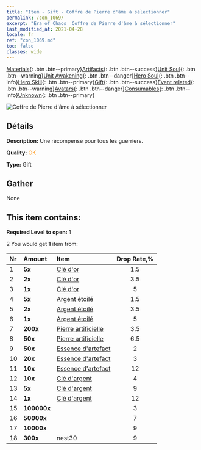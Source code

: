 ```yaml
---
title: "Item - Gift - Coffre de Pierre d'âme à sélectionner"
permalink: /con_1069/
excerpt: "Era of Chaos  Coffre de Pierre d'âme à sélectionner"
last_modified_at: 2021-04-28
locale: fr
ref: "con_1069.md"
toc: false
classes: wide
---
```

 [Materials](/ItemsFR/){: .btn .btn--primary}[Artifacts](/ItemsFR/Artifacts/){: .btn .btn--success}[Unit Soul](/ItemsFR/UnitSoul/){: .btn .btn--warning}[Unit Awakening](/ItemsFR/UnitAwakening/){: .btn .btn--danger}[Hero Soul](/ItemsFR/HeroSoul/){: .btn .btn--info}[Hero Skill](/ItemsFR/HeroSkill/){: .btn .btn--primary}[Gift](/ItemsFR/Gift/){: .btn .btn--success}[Event related](/ItemsFR/Events/){: .btn .btn--warning}[Avatars](/ItemsFR/Avatars/){: .btn .btn--danger}[Consumables](/ItemsFR/Consumables/){: .btn .btn--info}[Unknown](/ItemsFR/Unknown/){: .btn .btn--primary}

 ![Coffre de Pierre d'âme à sélectionner](/images/t/i_613001.png)

## Détails
 **Description:** Une récompense pour tous les guerriers.

 **Quality:** <span style="color: #FF8C00">OK</span>

 **Type:** Gift

## Gather

  None

## This item contains:

 **Required Level to open:** 1

 2 You would get **1** item  from:

  | Nr | Amount |     Item    | Drop Rate,% |
  |:---|:-------|:------------|:---------:|
  | 1 |  **5x** | [Clé d'or](/ItemsFR/con_783/) | 1.5 | 
  | 2 |  **2x** | [Clé d'or](/ItemsFR/con_783/) | 3.5 | 
  | 3 |  **1x** | [Clé d'or](/ItemsFR/con_783/) | 5 | 
  | 4 |  **5x** | [Argent étoilé](/ItemsFR/con_969/) | 1.5 | 
  | 5 |  **2x** | [Argent étoilé](/ItemsFR/con_969/) | 3.5 | 
  | 6 |  **1x** | [Argent étoilé](/ItemsFR/con_969/) | 5 | 
  | 7 |  **200x** | [Pierre artificielle](/ItemsFR/art_188/) | 3.5 | 
  | 8 |  **50x** | [Pierre artificielle](/ItemsFR/art_188/) | 6.5 | 
  | 9 |  **50x** | [Essence d'artefact](/ItemsFR/con_761/) | 2 | 
  | 10 |  **20x** | [Essence d'artefact](/ItemsFR/con_761/) | 3 | 
  | 11 |  **10x** | [Essence d'artefact](/ItemsFR/con_761/) | 12 | 
  | 12 |  **10x** | [Clé d'argent](/ItemsFR/con_693/) | 4 | 
  | 13 |  **5x** | [Clé d'argent](/ItemsFR/con_693/) | 9 | 
  | 14 |  **1x** | [Clé d'argent](/ItemsFR/con_693/) | 12 | 
  | 15 |  **100000x** | <i class="fas fa-coins"/> | 3 | 
  | 16 |  **50000x** | <i class="fas fa-coins"/> | 7 | 
  | 17 |  **10000x** | <i class="fas fa-coins"/> | 9 | 
  | 18 |  **300x** | nest30 | 9 | 
